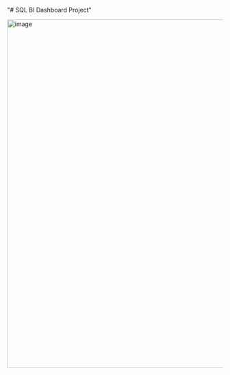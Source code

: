 "# SQL BI Dashboard Project" 

<img width="1449" height="812" alt="image" src="https://github.com/user-attachments/assets/3192d063-25fc-4253-ae0f-b6c6b802728b" />

